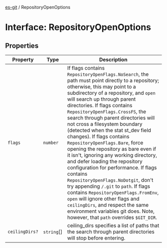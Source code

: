 [es-git](../globals.md) / RepositoryOpenOptions

# Interface: RepositoryOpenOptions

## Properties

| Property | Type | Description |
| ------ | ------ | ------ |
| <a id="flags"></a> `flags` | `number` | If flags contains `RepositoryOpenFlags.NoSearch`, the path must point directly to a repository; otherwise, this may point to a subdirectory of a repository, and `open` will search up through parent directories. If flags contains `RepositoryOpenFlags.CrossFS`, the search through parent directories will not cross a filesystem boundary (detected when the stat st_dev field changes). If flags contains `RepositoryOpenFlags.Bare`, force opening the repository as bare even if it isn't, ignoring any working directory, and defer loading the repository configuration for performance. If flags contains `RepositoryOpenFlags.NoDotgit`, don't try appending `/.git` to `path`. If flags contains `RepositoryOpenFlags.FromEnv`, `open` will ignore other flags and `ceilingDirs`, and respect the same environment variables git does. Note, however, that `path` overrides `$GIT_DIR`. |
| <a id="ceilingdirs"></a> `ceilingDirs?` | `string`[] | ceiling_dirs specifies a list of paths that the search through parent directories will stop before entering. |
